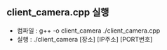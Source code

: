 ## client_camera.cpp 실행
  * 컴파일 : g++ -o client_camera ./client_camera.cpp
  * 실행 : ./client_camera [장소] [IP주소] [PORT번호]
